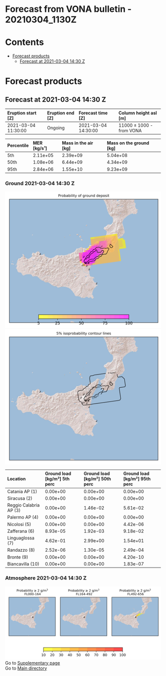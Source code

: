 
Forecast from VONA bulletin - 20210304_1130Z
============================================

Contents
========

* [Forecast products](#forecast-products)
	* [Forecast at 2021-03-04 14:30 Z](#forecast-at-2021-03-04-1430-z)

# Forecast products

## Forecast at 2021-03-04 14:30 Z
  

|Eruption start [Z]|Eruption end [Z]|Forecast time [Z]|Column height asl [m]|
| :--- | :--- | :--- | :--- |
|2021-03-04 11:30:00|Ongoing|2021-03-04 14:30:00|11000 ± 1000 - from VONA|
  
  

|Percentile|MER [kg/s¹]|Mass in the air [kg]|Mass on the ground [kg]|
| :--- | :--- | :--- | :--- |
|5th|2.11e+05|2.39e+09|5.04e+08|
|50th|1.08e+06|6.44e+09|4.34e+09|
|95th|2.84e+06|1.55e+10|9.23e+09|
  

### Ground 2021-03-04 14:30 Z
  
![](./figures/probability_grd_2021_03_04_1430_scenario_1.png)  
![](./figures/probability_grd_2021_03_04_1430_scenario_1_5perc_prob.png)  
  
  
  
  
  
  
  
  
  

|Location|Ground load [kg/m²] 5th perc|Ground load [kg/m²] 50th perc|Ground load [kg/m²] 95th perc|
| :--- | :--- | :--- | :--- |
|Catania AP (1)|0.00e+00|0.00e+00|0.00e+00|
|Siracusa (2)|0.00e+00|0.00e+00|0.00e+00|
|Reggio Calabria AP (3)|0.00e+00|1.46e-02|5.61e-02|
|Palermo AP (4)|0.00e+00|0.00e+00|0.00e+00|
|Nicolosi (5)|0.00e+00|0.00e+00|4.42e-06|
|Zafferana (6)|8.93e-05|1.92e-03|9.18e-02|
|Linguaglossa (7)|4.62e-01|2.99e+00|1.54e+01|
|Randazzo (8)|2.52e-06|1.30e-05|2.49e-04|
|Bronte (9)|0.00e+00|0.00e+00|4.20e-10|
|Biancavilla (10)|0.00e+00|0.00e+00|1.83e-07|
  

### Atmosphere 2021-03-04 14:30 Z
  
![](./figures/probability_air_2021_03_04_1430_scenario_1_conclev_2.png)  
Go to [Supplementary page](Supplementary_page.md)  
Go to [Main directory](https://github.com/federicapardini/Real_time_ash_forecast)